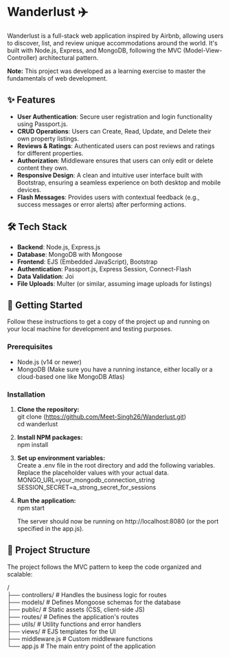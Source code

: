 # **Wanderlust ✈️**

Wanderlust is a full-stack web application inspired by Airbnb, allowing users to discover, list, and review unique accommodations around the world. It's built with Node.js, Express, and MongoDB, following the MVC (Model-View-Controller) architectural pattern.

**Note:** This project was developed as a learning exercise to master the fundamentals of web development.

## **✨ Features**

* **User Authentication**: Secure user registration and login functionality using Passport.js.  
* **CRUD Operations**: Users can Create, Read, Update, and Delete their own property listings.  
* **Reviews & Ratings**: Authenticated users can post reviews and ratings for different properties.  
* **Authorization**: Middleware ensures that users can only edit or delete content they own.  
* **Responsive Design**: A clean and intuitive user interface built with Bootstrap, ensuring a seamless experience on both desktop and mobile devices.  
* **Flash Messages**: Provides users with contextual feedback (e.g., success messages or error alerts) after performing actions.

## **🛠️ Tech Stack**

* **Backend**: Node.js, Express.js  
* **Database**: MongoDB with Mongoose  
* **Frontend**: EJS (Embedded JavaScript), Bootstrap  
* **Authentication**: Passport.js, Express Session, Connect-Flash  
* **Data Validation**: Joi  
* **File Uploads**: Multer (or similar, assuming image uploads for listings)

## **🚀 Getting Started**

Follow these instructions to get a copy of the project up and running on your local machine for development and testing purposes.

### **Prerequisites**

* Node.js (v14 or newer)  
* MongoDB (Make sure you have a running instance, either locally or a cloud-based one like MongoDB Atlas)

### **Installation**

1. **Clone the repository:**  
   git clone (https://github.com/Meet-Singh26/Wanderlust.git)  
   cd wanderlust

2. **Install NPM packages:**  
   npm install

3. **Set up environment variables:**  
   Create a .env file in the root directory and add the following variables. Replace the placeholder values with your actual data.  
   MONGO\_URL=your\_mongodb\_connection\_string  
   SESSION\_SECRET=a\_strong\_secret\_for\_sessions

4. **Run the application:**  
   npm start

   The server should now be running on http://localhost:8080 (or the port specified in the app.js).

## **📂 Project Structure**

The project follows the MVC pattern to keep the code organized and scalable:

/  
├── controllers/      \# Handles the business logic for routes  
├── models/           \# Defines Mongoose schemas for the database  
├── public/           \# Static assets (CSS, client-side JS)  
├── routes/           \# Defines the application's routes  
├── utils/            \# Utility functions and error handlers  
├── views/            \# EJS templates for the UI  
├── middleware.js     \# Custom middleware functions  
└── app.js            \# The main entry point of the application  
